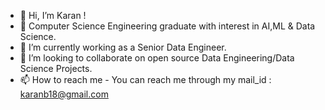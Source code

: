 - 👋 Hi, I’m Karan !
- 👀 Computer Science Engineering graduate with interest in AI,ML & Data Science.
- 🌱 I’m currently working as a Senior Data Engineer.
- 💞️ I’m looking to collaborate on open source Data Engineering/Data Science Projects.
- 📫 How to reach me - You can reach me through my mail_id : karanb18@gmail.com

<!---
karanb23/karanb23 is a ✨ special ✨ repository because its `README.md` (this file) appears on your GitHub profile.
You can click the Preview link to take a look at your changes.
--->
